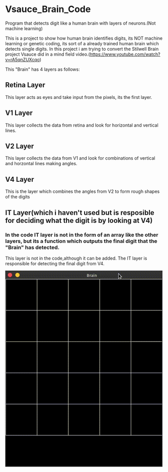 # Vsauce_Brain_Code
Program that detects digit like a human brain with layers of neurons.(Not machine learning)

This is a project to show how human brain identifies digits, its NOT machine learning or genetic coding, its sort of a already trained human brain which detects single digits. In this project i am trying to convert the Stilwell Brain project Vsauce did in a mind field video.(https://www.youtube.com/watch?v=rA5qnZUXcqo)

This "Brain" has 4 layers as follows:

## Retina Layer
This layer acts as eyes and take input from the pixels, its the first layer.

## V1 Layer
This layer collects the data from retina and look for horizontal and vertical lines.

## V2 Layer
This layer collects the data from V1 and look for combinations of vertical and horzontal lines making angles.

## V4 Layer
This is the layer which combines the angles from V2 to form rough shapes of the digits

## IT Layer(which i haven't used but is resposible for deciding what the digit is by looking at V4)
### In the code IT layer is not in the form of an array like the other layers, but its a function which outputs the final digit that the "Brain" has detected.
This layer is not in the code,although it can be added. The IT layer is responsible for detecting the final digit from V4.

![Demo](https://github.com/sumqwerty/Vsauce_Brain_Code/blob/master/demo.gif)
